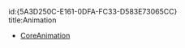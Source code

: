 id:{5A3D250C-E161-0DFA-FC33-D583E73065CC}  
title:Animation  

-   [CoreAnimation](/recipes/ios/animation/coreanimation)